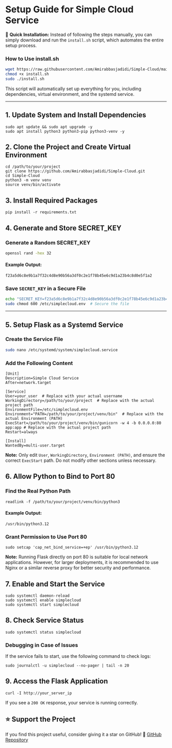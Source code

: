 # Setup Guide for Simple Cloud Service

🚀 **Quick Installation:** Instead of following the steps manually, you can simply download and run the `install.sh` script, which automates the entire setup process.

### **How to Use install.sh**
```bash
wget https://raw.githubusercontent.com/Amirabbasjadidi/Simple-Cloud/main/install.sh
chmod +x install.sh
sudo ./install.sh
```

This script will automatically set up everything for you, including dependencies, virtual environment, and the systemd service.

---

## 1. Update System and Install Dependencies

```
sudo apt update && sudo apt upgrade -y
sudo apt install python3 python3-pip python3-venv -y
```

## 2. Clone the Project and Create Virtual Environment

```
cd /path/to/your/project
git clone https://github.com/Amirabbasjadidi/Simple-Cloud.git
cd Simple-Cloud
python3 -m venv venv
source venv/bin/activate
```

## 3. Install Required Packages

```
pip install -r requirements.txt
```


## 4. Generate and Store SECRET_KEY

### Generate a Random SECRET_KEY

```bash
openssl rand -hex 32
```

#### Example Output:
```
f23a5d6c8e9b1a7f32c4d8e90b56a3df0c2e1f78b45e6c9d1a23b4c8d0e5f1a2
```

### Save `SECRET_KEY` in a Secure File

```bash
echo "SECRET_KEY=f23a5d6c8e9b1a7f32c4d8e90b56a3df0c2e1f78b45e6c9d1a23b4c8d0e5f1a2" | sudo tee /etc/simplecloud.env
sudo chmod 600 /etc/simplecloud.env  # Secure the file
```

---

## 5. Setup Flask as a Systemd Service

### Create the Service File

```bash
sudo nano /etc/systemd/system/simplecloud.service
```

### Add the Following Content

```
[Unit]
Description=Simple Cloud Service
After=network.target

[Service]
User=your_user  # Replace with your actual username
WorkingDirectory=/path/to/your/project  # Replace with the actual project path
EnvironmentFile=/etc/simplecloud.env
Environment="PATH=/path/to/your/project/venv/bin"  # Replace with the actual Environment (PATH)
ExecStart=/path/to/your/project/venv/bin/gunicorn -w 4 -b 0.0.0.0:80 app:app # Replace with the actual project path
Restart=always

[Install]
WantedBy=multi-user.target
```

**Note:** Only edit `User`, `WorkingDirectory`, `Environment (PATH)`, and ensure the correct `ExecStart` path. Do not modify other sections unless necessary.

## 6. Allow Python to Bind to Port 80

### Find the Real Python Path

```
readlink -f /path/to/your/project/venv/bin/python3
```

#### Example Output:

```
/usr/bin/python3.12
```

### Grant Permission to Use Port 80

```
sudo setcap 'cap_net_bind_service=+ep' /usr/bin/python3.12
```

**Note:** Running Flask directly on port 80 is suitable for local network applications. However, for larger deployments, it is recommended to use Nginx or a similar reverse proxy for better security and performance.

## 7. Enable and Start the Service

```
sudo systemctl daemon-reload
sudo systemctl enable simplecloud
sudo systemctl start simplecloud
```

## 8. Check Service Status

```
sudo systemctl status simplecloud
```

### Debugging in Case of Issues
If the service fails to start, use the following command to check logs:
```
sudo journalctl -u simplecloud --no-pager | tail -n 20
```

## 9. Access the Flask Application

```
curl -I http://your_server_ip
```

If you see a `200 OK` response, your service is running correctly.

## ⭐ Support the Project

If you find this project useful, consider giving it a star on GitHub! 🌟
[GitHub Repository](https://github.com/Amirabbasjadidi/Simple-Cloud)